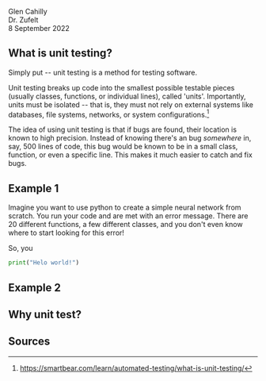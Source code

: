 Glen Cahilly \
Dr. Zufelt \
8 September 2022

## What is unit testing?
Simply put -- unit testing is a method for testing software.

Unit testing breaks up code into the smallest possible testable pieces (usually classes, functions, or individual lines), called 'units'. Importantly, units must be isolated -- that is, they must not rely on external systems like databases, file systems, networks, or system configurations.[^1]

The idea of using unit testing is that if bugs are found, their location is known to high precision. Instead of knowing there's an bug *somewhere* in, say, 500 lines of code, this bug would be known to be in a small class, function, or even a specific line. This makes it much easier to catch and fix bugs.

## Example 1

Imagine you want to use python to create a simple neural network from scratch. You run your code and are met with an error message. There are 20 different functions, a few different classes, and you don't even know where to start looking for this error!

So, you 

```python
print("Helo world!")
```

## Example 2

## Why unit test?

## Sources
[^1]: https://smartbear.com/learn/automated-testing/what-is-unit-testing/
